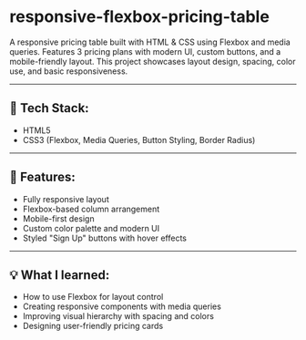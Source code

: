 # responsive-flexbox-pricing-table
A responsive pricing table built with HTML &amp; CSS using Flexbox and media queries. Features 3 pricing plans with modern UI, custom buttons, and a mobile-friendly layout. This project showcases layout design, spacing, color use, and basic responsiveness.

---

## 🔧 Tech Stack:
- HTML5
- CSS3 (Flexbox, Media Queries, Button Styling, Border Radius)

---

## 📱 Features:
- Fully responsive layout
- Flexbox-based column arrangement
- Mobile-first design
- Custom color palette and modern UI
- Styled "Sign Up" buttons with hover effects

---

## 💡 What I learned:
- How to use Flexbox for layout control
- Creating responsive components with media queries
- Improving visual hierarchy with spacing and colors
- Designing user-friendly pricing cards

